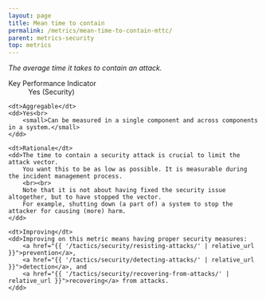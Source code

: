 ```yaml
---
layout: page
title: Mean time to contain
permalink: /metrics/mean-time-to-contain-mttc/
parent: metrics-security
top: metrics
---
```


_The average time it takes to contain an attack._

<dl>
    <dt>Key Performance Indicator</dt>
    <dd>Yes (Security)</dd>
    
    <dt>Aggregable</dt>
    <dd>Yes<br>
        <small>Can be measured in a single component and across components in a system.</small>
    </dd>
    
    <dt>Rationale</dt>
    <dd>The time to contain a security attack is crucial to limit the attack vector.
        You want this to be as low as possible. It is measurable during the incident management process.
        <br><br>
        Note that it is not about having fixed the security issue altogether, but to have stopped the vector.
        For example, shutting down (a part of) a system to stop the attacker for causing (more) harm.
    </dd>
    
    <dt>Improving</dt>
    <dd>Improving on this metric means having proper security measures:
        <a href="{{ '/tactics/security/resisting-attacks/' | relative_url }}">prevention</a>,
        <a href="{{ '/tactics/security/detecting-attacks/' | relative_url }}">detection</a>, and
        <a href="{{ '/tactics/security/recovering-from-attacks/' | relative_url }}">recovering</a> from attacks.
    </dd>
</dl>
